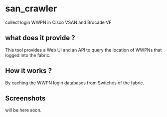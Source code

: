 # san_crawler
collect login WWPN in Cisco VSAN and Brocade VF

## what does it provide ?

This tool provides a Web UI and an API to query the location of WWPNs that logged into the fabric.

## How it works ?

By caching the WWPN login databases from Switches of the fabric.

## Screenshots

will be here soon.
